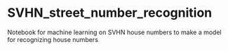 # SVHN_street_number_recognition
Notebook for machine learning on SVHN house numbers to make a model for recognizing house numbers
